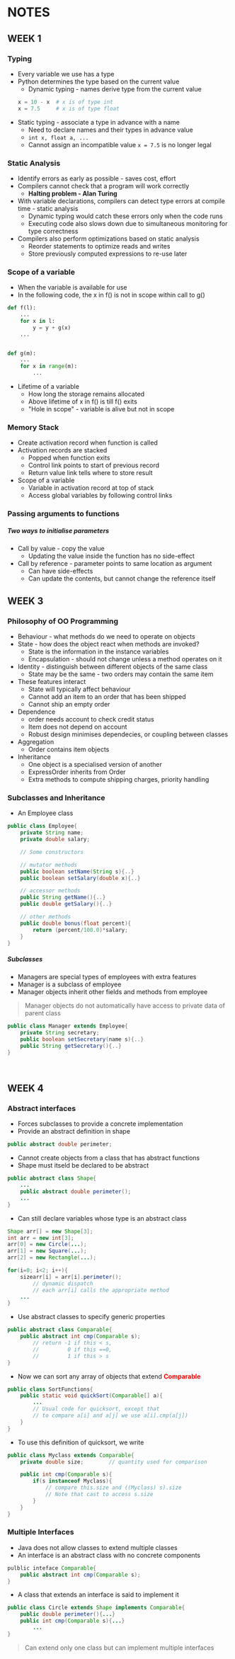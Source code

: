 # NOTES


## WEEK 1
### Typing
* Every variable we use has a type
* Python determines the type based on the current value
    * Dynamic typing - names derive type from the current value
    ```python
    x = 10 - x  # x is of type int
    x = 7.5     # x is of type float
    ```
* Static typing - associate a type in advance with a name
    * Need to declare names and their types in advance value
    * ```int x, float a, ...```
    * Cannot assign an incompatible value ```x = 7.5``` is no longer legal


### Static Analysis
* Identify errors as early as possible - saves cost, effort
* Compilers cannot check that a program will work correctly
    * <b>Halting problem - Alan Turing</b>
* With variable declarations, compilers can detect type errors at compile time - static analysis
    * Dynamic typing would catch these errors only when the code runs
    * Executing code also slows down due to simultaneous monitoring for type correctness
* Compilers also perform optimizations based on static analysis
    * Reorder statements to optimize reads and writes
    * Store previously computed expressions to re-use later

### Scope of a variable
* When the variable is available for use
* In the following code, the x in f() is not in scope within call to g()
```python
def f(l):
    ...
    for x in l:
        y = y + g(x)
    ...


def g(m):
    ...
    for x in range(m):
        ...
```

* Lifetime of a variable
    * How long the storage remains allocated
    * Above lifetime of x in f() is till f() exits
    * "Hole in scope" - variable is alive but not in scope

### Memory Stack
* Create activation record when function is called
* Activation records are stacked
    * Popped when function exits
    * Control link points to start of previous record
    * Return value link tells where to store result
* Scope of a variable
    * Variable in activation record at top of stack
    * Access global variables by following control links

### Passing arguments to functions
##### Two ways to initialise parameters
* Call by value - copy the value
    * Updating the value inside the function has no side-effect
* Call by reference - parameter points to same location as argument
    * Can have side-effects
    * Can update the contents, but cannot change the reference itself


## WEEK 3
### Philosophy of OO Programming
* Behaviour - what methods do we need to operate on objects
* State - how does the object react when methods are invoked?
    * State is the information in the instance variables
    * Encapsulation - should not change unless a method operates on it
* Identity - distinguish between different objects of the same class
    * State may be the same - two orders may contain the same item
* These features interact
    * State will typically affect behaviour
    * Cannot add an item to an order that has been shipped
    * Cannot ship an empty order
* Dependence
    * order needs account to check credit status
    * Item does not depend on account
    * Robust design minimises dependecies, or coupling between classes
* Aggregation
    * Order contains item objects
* Inheritance
    * One object is a specialised version of another
    * ExpressOrder inherits from Order
    * Extra methods to compute shipping charges, priority handling

### Subclasses and Inheritance
* An Employee class
```java
public class Employee{
    private String name;
    private double salary;

    // Some constructors

    // mutator methods
    public boolean setName(String s){..}
    public boolean setSalary(double x){..}

    // accessor methods
    public String getName(){..}
    public double getSalary(){..}

    // other methods
    public double bonus(float percent){
        return (percent/100.0)*salary;
    }
}
```

##### Subclasses
* Managers are special types of employees with extra features
* Manager is a subclass of employee
* Manager objects inherit other fields and methods from employee
> Manager objects do not automatically have access to private data of parent class
```java
public class Manager extends Employee{
    private String secretary;
    public boolean setSecretary(name s){..}
    public String getSecretary(){..}
}
```
<br>


## WEEK 4
### Abstract interfaces
* Forces subclasses to provide a concrete implementation
* Provide an abstract definition in shape<br>
```java 
public abstract double perimeter;
```
* Cannot create objects from a class that has abstract functions
* Shape must itseld be declared to be abstract
```java
public abstract class Shape{
    ...
    public abstract double perimeter();
    ...
}
```
* Can still declare variables whose type is an abstract class
```java
Shape arr[] = new Shape[3];
int arr = new int[3];
arr[0] = new Circle(...);
arr[1] = new Square(...);
arr[2] = new Rectangle(...);

for(i=0; i<2; i++){
    sizearr[i] = arr[i].perimeter();
        // dynamic dispatch
        // each arr[i] calls the appropriate method
    ...
}
```
* Use abstract classes to specify generic properties
```java
public abstract class Comparable{
    public abstract int cmp(Comparable s);
        // return -1 if this < s,
        //         0 if this ==0,
        //         1 if this > s
}
```
* Now we can sort any array of objects that extend <b><span style="color: red;">Comparable</span></b>
```java
public class SortFunctions{
    public static void quickSort(Comparable[] a){
        ...
        // Usual code for quicksort, except that
        // to compare a[i] and a[j] we use a[i].cmp(a[j])
    }
}
```
* To use this definition of quicksort, we write
```java
public class Myclass extends Comparable{
    private double size;        // quantity used for comparison

    public int cmp(Comparable s){
        if(s instanceof Myclass){
            // compare this.size and ((Myclass) s).size
            // Note that cast to access s.size
        }
    }
}
```

### Multiple Interfaces
* Java does not allow classes to extend multiple classes
* An interface is an abstract class with no concrete components
```java
pulblic inteface Comparable{
    public abstract int cmp(Comparable s);
}
```
* A class that extends an interface is said to implement it
```java
public class Circle extends Shape implements Comparable{
    public double perimeter(){...}
    public int cmp(Comparable s){...}
        ...
}
```
> Can extend only one class but can implement multiple interfaces